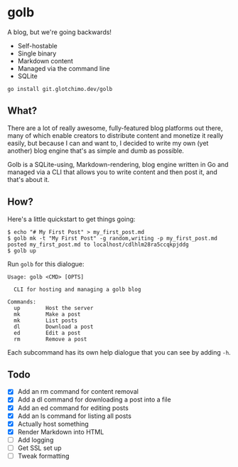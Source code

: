 # golb

A blog, but we're going backwards!

- Self-hostable
- Single binary
- Markdown content
- Managed via the command line
- SQLite

```
go install git.glotchimo.dev/golb
```

## What?

There are a lot of really awesome, fully-featured blog platforms
out there, many of which enable creators to distribute content
and monetize it really easily, but because I can and want to, I
decided to write my own (yet another) blog engine that's as simple
and dumb as possible.

Golb is a SQLite-using, Markdown-rendering, blog engine written in Go and 
managed via a CLI that allows you to write content and then post it, and 
that's about it.

## How?

Here's a little quickstart to get things going:

```
$ echo "# My First Post" > my_first_post.md
$ golb mk -t "My First Post" -g random,writing -p my_first_post.md
posted my_first_post.md to localhost/cdlhlm28ra5ccqkpjddg
$ golb up
```

Run `golb` for this dialogue:

```
Usage: golb <CMD> [OPTS]

  CLI for hosting and managing a golb blog

Commands:
  up		Host the server
  mk		Make a post
  mk		List posts
  dl		Download a post
  ed		Edit a post
  rm		Remove a post
```

Each subcommand has its own help dialogue that you can see by adding `-h`.

## Todo

- [x] Add an rm command for content removal
- [x] Add a dl command for downloading a post into a file
- [x] Add an ed command for editing posts
- [x] Add an ls command for listing all posts
- [x] Actually host something
- [x] Render Markdown into HTML
- [ ] Add logging
- [ ] Get SSL set up
- [ ] Tweak formatting
